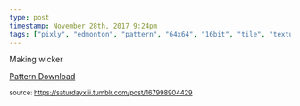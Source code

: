 ```yaml
---
type: post
timestamp: November 28th, 2017 9:24pm
tags: ["pixly", "edmonton", "pattern", "64x64", "16bit", "tile", "texture", "art"]
---
```

<a href="https://www.instagram.com/p/BcEMnH2nrMF/ "></a>
                                                                                          
Making wicker


<a href="https://photos.app.goo.gl/2JFeziVRJUFJUxP52" target="_blank">Pattern Download</a>
 
                                    
                
                
                
                
                                
<small>source: https://saturdayxiii.tumblr.com/post/167998904429</small>